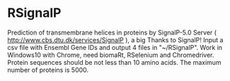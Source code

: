 # RSignalP
Prediction of transmembrane helices in proteins by SignalP-5.0 Server ( http://www.cbs.dtu.dk/services/SignalP ), a big Thanks to SignalP! Input a csv file with Ensembl Gene IDs and output 4 files in "~/RSignalP". Work in Windows10 with Chrome, need biomaRt, RSelenium and Chromedriver. Protein sequences should be not less than 10 amino acids. The maximum number of proteins is 5000.
